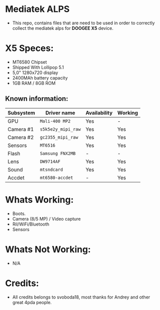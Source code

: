 Mediatek ALPS
=================
- This repo, contains files that are need to be used in order to correctly collect the mediatek alps
  for **DOOGEE X5** device.

# X5 Speces:
- MT6580 Chipset
- Shipped With Lollipop 5.1
- 5,0" 1280x720 display
- 2400MAh battery capacity
- 1GB RAM / 8GB ROM

## Known information:
| Subsystem | Driver name | Availability | Working |
|-----------|-------------|--------------|---------|
| GPU | `Mali-400 MP2` | Yes | - |
| Camera #1 | `s5k5e2y_mipi_raw` | Yes | Yes |
| Camera #2 | `gc2355_mipi_raw` | Yes | Yes |
| Sensors | `MT6516` | Yes | Yes |
| Flash | `Samsung FNX2MB` | - | - |
| Lens | `DW9714AF` | Yes | Yes |
| Sound | `mtsndcard` | Yes | Yes |
| Accdet | `mt6580-accdet` | - | Yes |

# Whats Working:
- Boots.
- Camera (8/5 MP) / Video capture
- Ril/WiFi/Bluetooth
- Sensors

# Whats Not Working:
- N/A

# Credits:
* All credits belongs to svoboda18, most thanks for Andrey and other great 4pda people.
